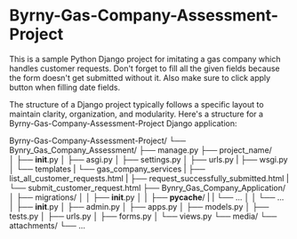 # Byrny-Gas-Company-Assessment-Project
This is a sample Python Django project for imitating a gas company which handles customer requests.
Don't forget to fill all the given fields because the form doesn't get submitted without it. Also make sure to click apply button when filling date fields.

The structure of a Django project typically follows a specific layout to maintain clarity, organization, and modularity. Here's a structure for a Byrny-Gas-Company-Assessment-Project Django application:


Byrny-Gas-Company-Assessment-Project/
└── Bynry_Gas_Company_Assessment/
       ├── manage.py
       ├── project_name/  
       │   ├── __init__.py
       │   ├── asgi.py
       │   ├── settings.py
       │   ├── urls.py
       |   ├── wsgi.py
       │   └── templates
       |          └── gas_company_services
       |                  ├── list_all_customer_requests.html
       |                  ├── request_successfully_submitted.html
       |                  └── submit_customer_request.html
       ├── Bynry_Gas_Company_Application/
       │   ├── migrations/
       │   │   ├── __init__.py
       │   │   ├── __pycache__/
       |   |            └── ...
       │   │   └── ...
       │   ├── __init__.py
       │   ├── admin.py
       │   ├── apps.py
       │   ├── models.py
       │   ├── tests.py
       │   ├── urls.py
       │   ├── forms.py
       │   └── views.py
       └── media/
              └── attachments/
                      └── ...
